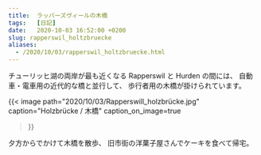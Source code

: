 ```yaml
---
title:  ラッパーズヴィールの木橋
tags:	[日記]
date:	2020-10-03 16:52:00 +0200
slug: rapperswil_holtzbruecke
aliases:
  - /2020/10/03/rapperswil_holtzbruecke.html
---
```

チューリッヒ湖の両岸が最も近くなる Rapperswil と Hurden の間には、
自動車・電車用の近代的な橋と並行して、
歩行者用の木橋が掛けられています。

{{< image
  path="2020/10/03/Rapperswill_holzbrücke.jpg"
  caption="Holzbrücke / 木橋"
  caption_on_image=true
>}}

夕方からでかけて木橋を散歩、
旧市街の洋菓子屋さんでケーキを食べて帰宅。